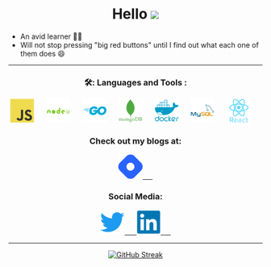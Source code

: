 <div align="center">
	<h1>
		Hello <img src="https://media.giphy.com/media/hvRJCLFzcasrR4ia7z/giphy.gif" width="30px"/>
	</h1>
</div>

* An avid learner 👨‍🎓
* Will not stop pressing "big red buttons" until I find out what each one of them does 😄

---

<div align="center">
	<h3> 🛠️: Languages and Tools :</h3>
	<img src="https://github.com/devicons/devicon/blob/master/icons/javascript/javascript-original.svg"
		title="JavaScript" alt="JavaScript" width="48" height="48"/>&nbsp; &nbsp; &nbsp;
	<img src="https://github.com/devicons/devicon/blob/master/icons/nodejs/nodejs-plain-wordmark.svg"
		title="NodeJS" alt="NodeJS" width="48" height="48"/>&nbsp; &nbsp; &nbsp;
	<img src="https://github.com/devicons/devicon/blob/master/icons/go/go-original-wordmark.svg"
		title="Go" alt="Go" width="48" height="48"/>&nbsp; &nbsp; &nbsp;
	<img src="https://github.com/devicons/devicon/blob/master/icons/mongodb/mongodb-plain-wordmark.svg"
		title="MongoDB" alt="MongoDB" width="48" height="48"/>&nbsp; &nbsp; &nbsp;	
	<img src="https://github.com/devicons/devicon/blob/master/icons/docker/docker-plain-wordmark.svg"
		title="Docker" alt="Docker" width="48" height="48"/>&nbsp; &nbsp; &nbsp;
	<img src="https://github.com/devicons/devicon/blob/master/icons/mysql/mysql-original-wordmark.svg"
		title="MySQL"  alt="MySQL" width="48" height="48"/>&nbsp; &nbsp; &nbsp;
	<img src="https://github.com/devicons/devicon/blob/master/icons/react/react-original-wordmark.svg"
		title="React" alt="React" width="48" height="48"/>&nbsp; &nbsp; &nbsp;
	<h3>Check out my blogs at:</h3>
		<a href="https://rudrakshnanavaty.hashnode.dev">
			<img src="Hashnode logo.png"
				 title="Twitter" alt="Twitter" width="48" height="48"/>&nbsp; &nbsp; &nbsp;
		</a>
	<h3>Social Media:</h3>
		<a href="https://twitter.com/rdxNanavaty">
			<img src="https://github.com/devicons/devicon/blob/master/icons/twitter/twitter-original.svg"
				 title="Twitter" alt="Twitter" width="48" height="48"/>&nbsp; &nbsp; &nbsp;
		</a>
		<a href="https://www.linkedin.com/in/RudrakshNanavaty/">
			<img src="https://github.com/devicons/devicon/blob/master/icons/linkedin/linkedin-original.svg"
				 title="LinkedIn" alt="LinkedIn" width="48" height="48"/>&nbsp; &nbsp; &nbsp;
		</a>

---

[![GitHub Streak](https://github-readme-streak-stats.herokuapp.com?user=RudrakshNanavaty&theme=nord&hide_border=true&border_radius=12&date_format=j%2Fn%5B%2FY%5D)](https://git.io/streak-stats)
</div> 

